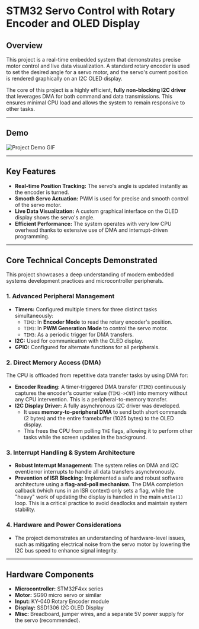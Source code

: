 # STM32 Servo Control with Rotary Encoder and OLED Display

## Overview

This project is a real-time embedded system that demonstrates precise motor control and live data visualization. A standard rotary encoder is used to set the desired angle for a servo motor, and the servo's current position is rendered graphically on an I2C OLED display.

The core of this project is a highly efficient, **fully non-blocking I2C driver** that leverages DMA for both command and data transmissions. This ensures minimal CPU load and allows the system to remain responsive to other tasks.

***

## Demo

![Project Demo GIF](https://github.com/Pavich-3/motors/raw/main/IMG_3384-ezgif.com-resize.gif)

***

## Key Features

* **Real-time Position Tracking:** The servo's angle is updated instantly as the encoder is turned.
* **Smooth Servo Actuation:** PWM is used for precise and smooth control of the servo motor.
* **Live Data Visualization:** A custom graphical interface on the OLED display shows the servo's angle.
* **Efficient Performance:** The system operates with very low CPU overhead thanks to extensive use of DMA and interrupt-driven programming.

***

## Core Technical Concepts Demonstrated

This project showcases a deep understanding of modern embedded systems development practices and microcontroller peripherals.

### 1. Advanced Peripheral Management
* **Timers:** Configured multiple timers for three distinct tasks simultaneously:
    * `TIM2`: In **Encoder Mode** to read the rotary encoder's position.
    * `TIM1`: In **PWM Generation Mode** to control the servo motor.
    * `TIM3`: As a periodic trigger for DMA transfers.
* **I2C:** Used for communication with the OLED display.
* **GPIO:** Configured for alternate functions for all peripherals.

### 2. Direct Memory Access (DMA)
The CPU is offloaded from repetitive data transfer tasks by using DMA for:
* **Encoder Reading:** A timer-triggered DMA transfer (`TIM3`) continuously captures the encoder's counter value (`TIM2->CNT`) into memory without any CPU intervention. This is a peripheral-to-memory transfer.
* **I2C Display Driver:** A fully asynchronous I2C driver was developed.
    * It uses **memory-to-peripheral DMA** to send both short commands (2 bytes) and the entire framebuffer (1025 bytes) to the OLED display.
    * This frees the CPU from polling `TXE` flags, allowing it to perform other tasks while the screen updates in the background.

### 3. Interrupt Handling & System Architecture
* **Robust Interrupt Management:** The system relies on DMA and I2C event/error interrupts to handle all data transfers asynchronously.
* **Prevention of ISR Blocking:** Implemented a safe and robust software architecture using a **flag-and-poll mechanism**. The DMA completion callback (which runs in an ISR context) only sets a flag, while the "heavy" work of updating the display is handled in the main `while(1)` loop. This is a critical practice to avoid deadlocks and maintain system stability.

### 4. Hardware and Power Considerations
* The project demonstrates an understanding of hardware-level issues, such as mitigating electrical noise from the servo motor by lowering the I2C bus speed to enhance signal integrity.

***

## Hardware Components

* **Microcontroller:** STM32F4xx series
* **Motor:** SG90 micro servo or similar
* **Input:** KY-040 Rotary Encoder module
* **Display:** SSD1306 I2C OLED Display
* **Misc:** Breadboard, jumper wires, and a separate 5V power supply for the servo (recommended).
